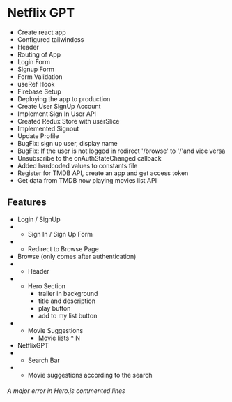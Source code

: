 # Netflix GPT

- Create react app
- Configured tailwindcss
- Header
- Routing of App
- Login Form
- Signup Form
- Form Validation
- useRef Hook
- Firebase Setup
- Deploying the app to production
- Create User SignUp Account
- Implement Sign In User API
- Created Redux Store with userSlice
- Implemented Signout
- Update Profile
- BugFix: sign up user, display name
- BugFix: If the user is not logged in redirect '/browse' to '/'and vice versa
- Unsubscribe to the onAuthStateChanged callback
- Added hardcoded values to constants file
- Register for TMDB API, create an app and get access token
- Get data from TMDB now playing movies list API

## Features

- Login / SignUp
- - Sign In / Sign Up Form
- - Redirect to Browse Page
- Browse (only comes after authentication)
- - Header
- - Hero Section
    - trailer in background
    - title and description
    - play button
    - add to my list button
- - Movie Suggestions
    - Movie lists \* N
- NetflixGPT
- - Search Bar
- - Movie suggestions according to the search

###### A major error in Hero.js commented lines
